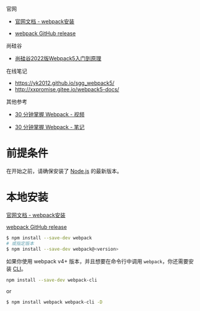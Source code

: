 官网

* [官网文档 - webpack安装](https://webpack.docschina.org/guides/installation#local-installation)

* [webpack GitHub release](https://github.com/webpack/webpack/releases)

尚硅谷

* [尚硅谷2022版Webpack5入门到原理](https://www.bilibili.com/video/BV14T4y1z7sw)

在线笔记

- https://yk2012.github.io/sgg_webpack5/
- http://xxpromise.gitee.io/webpack5-docs/

其他参考

* [30 分钟掌握 Webpack - 视频](https://www.bilibili.com/video/BV11g411y7Sd/?spm_id_from=333.337.search-card.all.click&vd_source=611f1c6701469d82272fd49ca9b9f7d2)

* [30 分钟掌握 Webpack - 笔记](https://www.yuque.com/zhangyuge-vkorl/nmt4ko/plsxw6irc06kwqqc)





# 前提条件

在开始之前，请确保安装了 [Node.js](https://nodejs.org/en/) 的最新版本。



# 本地安装

[官网文档 - webpack安装](https://webpack.docschina.org/guides/installation#local-installation)

[webpack GitHub release](https://github.com/webpack/webpack/releases)

```sh
$ npm install --save-dev webpack
# 或指定版本
$ npm install --save-dev webpack@<version>
```

如果你使用 webpack v4+ 版本，并且想要在命令行中调用 `webpack`，你还需要安装 [CLI](https://webpack.docschina.org/api/cli/)。

```bash
npm install --save-dev webpack-cli
```

or

```sh
$ npm install webpack webpack-cli -D
```



























